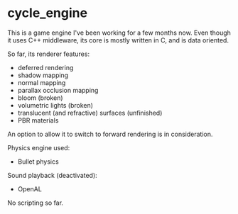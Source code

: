 # cycle_engine
This is a game engine I've been working for a few months now. Even though it uses C++ middleware, its core is mostly written in C, and is data oriented.

So far, its renderer features:
  - deferred rendering
  - shadow mapping
  - normal mapping
  - parallax occlusion mapping
  - bloom (broken)
  - volumetric lights (broken)
  - translucent (and refractive) surfaces (unfinished)
  - PBR materials

An option to allow it to switch to forward rendering is in consideration.  

Physics engine used:
  - Bullet physics
  
Sound playback (deactivated):
  - OpenAL
    
No scripting so far.

